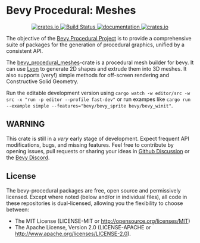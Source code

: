 # Bevy Procedural: Meshes

<p align="center">
  <a href="https://crates.io/crates/bevy_procedural_meshes">
      <img src="https://img.shields.io/crates/v/bevy_procedural_meshes.svg" alt="crates.io">
  </a>
  <a href="https://github.com/bevy-procedural/meshes/actions">
      <img src="https://github.com/bevy-procedural/meshes/actions/workflows/rust.yml/badge.svg" alt="Build Status">
  </a>
  <a href="https://docs.rs/bevy_procedural_meshes">
      <img src="https://docs.rs/bevy_procedural_meshes/badge.svg" alt="documentation">
  </a>
   <a href="https://bevyengine.org/learn/book/plugin-development/#main-branch-tracking">
      <img src="https://img.shields.io/badge/Bevy%20tracking-1.3-lightblue" alt="crates.io">
  </a>
</p>

The objective of the [Bevy Procedural Project](https://bevy-procedural.org) is to provide a comprehensive suite of packages for the generation of procedural graphics, unified by a consistent API.

The [bevy_procedural_meshes](https://bevy-procedural.org/meshes)-crate is a procedural mesh builder for bevy. It can use [Lyon](https://github.com/nical/lyon) to generate 2D shapes and extrude them into 3D meshes. It also supports (very!) simple methods for off-screen rendering and Constructive Solid Geometry.

Run the editable development version using `cargo watch -w editor/src -w src -x "run -p editor --profile fast-dev"` or run exampes like `cargo run --example simple --features="bevy/bevy_sprite bevy/bevy_winit"`.

## WARNING

This crate is still in a _very_ early stage of development. Expect frequent API modifications, bugs, and missing features. Feel free to contribute by opening issues, pull requests or sharing your ideas in [Github Discussion](https://github.com/bevy-procedural/meshes/discussions) or the [Bevy Discord](https://discord.gg/bevy).

## License

The bevy-procedural packages are free, open source and permissively licensed. Except where noted (below and/or in individual files), all code in these repositories is dual-licensed, allowing you the flexibility to choose between:

 - The MIT License (LICENSE-MIT or http://opensource.org/licenses/MIT)
 - The Apache License, Version 2.0 (LICENSE-APACHE or http://www.apache.org/licenses/LICENSE-2.0).
